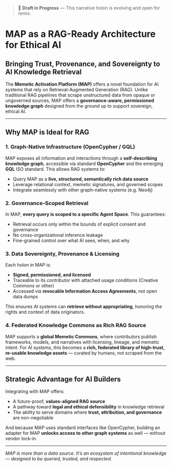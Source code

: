 > 🚧 **Draft in Progress** — This narrative holon is evolving and open for remix.

# MAP as a RAG-Ready Architecture for Ethical AI

## Bringing Trust, Provenance, and Sovereignty to AI Knowledge Retrieval

The **Memetic Activation Platform (MAP)** offers a novel foundation for AI systems that rely on Retrieval-Augmented Generation (RAG). Unlike traditional RAG pipelines that scrape unstructured data from opaque or ungoverned sources, MAP offers a **governance-aware, permissioned knowledge graph** designed from the ground up to support sovereign, ethical AI.

---

## Why MAP is Ideal for RAG

### 1. **Graph-Native Infrastructure (OpenCypher / GQL)**
MAP exposes all information and interactions through a **self-describing knowledge graph**, accessible via standard **OpenCypher** and the emerging **GQL** ISO standard. This allows RAG systems to:

- Query MAP as a **live, structured, semantically rich data source**
- Leverage relational context, memetic signatures, and governed scopes
- Integrate seamlessly with other graph-native systems (e.g. Neo4j)

### 2. **Governance-Scoped Retrieval**
In MAP, **every query is scoped to a specific Agent Space**. This guarantees:

- Retrieval occurs only within the bounds of explicit consent and governance
- No cross-organizational inference leakage
- Fine-grained control over what AI sees, when, and why

### 3. **Data Sovereignty, Provenance & Licensing**
Each holon in MAP is:

- **Signed, permissioned, and licensed**
- Traceable to its contributor with attached usage conditions (Creative Commons or other)
- Accessed via **revocable Information Access Agreements**, not open data dumps

This ensures AI systems can **retrieve without appropriating**, honoring the rights and context of data originators.

### 4. **Federated Knowledge Commons as Rich RAG Source**
MAP supports a **global Memetic Commons**, where contributors publish frameworks, models, and narratives with licensing, lineage, and memetic intent. For AI systems, this becomes a **rich, federated library of high-trust, re-usable knowledge assets** — curated by humans, not scraped from the web.

---

## Strategic Advantage for AI Builders

Integrating with MAP offers:

- A future-proof, **values-aligned RAG source**
- A pathway toward **legal and ethical defensibility** in knowledge retrieval
- The ability to serve domains where **trust, attribution, and governance** are non-negotiable

And because MAP uses standard interfaces like OpenCypher, building an adapter for MAP **unlocks access to other graph systems** as well — without vendor lock-in.

---

*MAP is more than a data source. It’s an ecosystem of intentional knowledge — designed to be queried, trusted, and respected.*